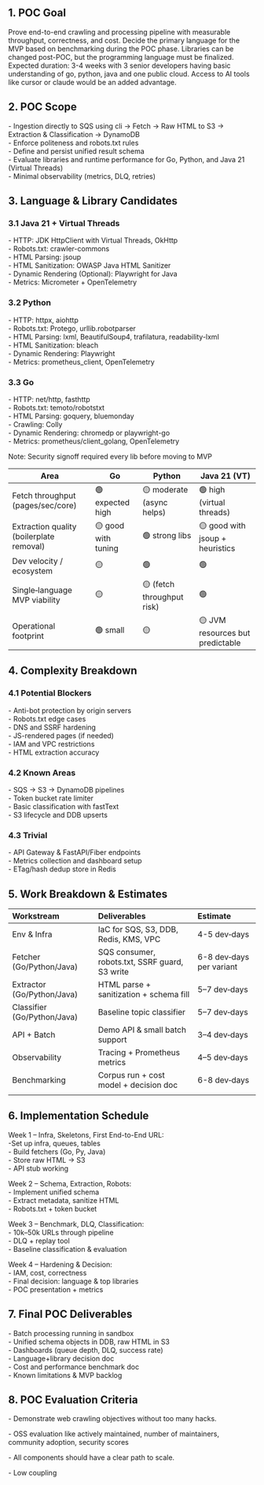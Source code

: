 

## **1\. POC Goal**

Prove end-to-end crawling and processing pipeline with measurable throughput, correctness, and cost. Decide the primary language for the MVP based on benchmarking during the POC phase. Libraries can be changed post-POC, but the programming language must be finalized. Expected duration: 3-4 weeks with 3 senior developers having basic understanding of go, python, java and one public cloud. Access to AI tools like cursor or claude would be an added advantage. 

## **2\. POC Scope**

\- Ingestion directly to SQS using cli \-\>  Fetch \-\> Raw HTML to S3 \-\>  Extraction & Classification → DynamoDB  
\- Enforce politeness and robots.txt rules  
\- Define and persist unified result schema  
\- Evaluate libraries and runtime performance for Go, Python, and Java 21 (Virtual Threads)  
\- Minimal observability (metrics, DLQ, retries)

## **3\. Language & Library Candidates**

### **3.1 Java 21 \+ Virtual Threads**

\- HTTP: JDK HttpClient with Virtual Threads, OkHttp  
\- Robots.txt: crawler-commons  
\- HTML Parsing: jsoup  
\- HTML Sanitization: OWASP Java HTML Sanitizer  
\- Dynamic Rendering (Optional): Playwright for Java  
\- Metrics: Micrometer \+ OpenTelemetry

### **3.2 Python**

\- HTTP: httpx, aiohttp  
\- Robots.txt: Protego, urllib.robotparser  
\- HTML Parsing: lxml, BeautifulSoup4, trafilatura, readability-lxml  
\- HTML Sanitization: bleach  
\- Dynamic Rendering: Playwright  
\- Metrics: prometheus\_client, OpenTelemetry

### **3.3 Go**

\- HTTP: net/http, fasthttp  
\- Robots.txt: temoto/robotstxt  
\- HTML Parsing: goquery, bluemonday  
\- Crawling: Colly  
\- Dynamic Rendering: chromedp or playwright-go  
\- Metrics: prometheus/client\_golang, OpenTelemetry

Note: Security signoff required every lib before moving to MVP

| Area | Go | Python | Java 21 (VT) |
| ----- | ----- | ----- | ----- |
| Fetch throughput (pages/sec/core) | 🟢 expected high | 🟡 moderate (async helps) | 🟢 high (virtual threads) |
| Extraction quality (boilerplate removal) | 🟡 good with tuning | 🟢 strong libs | 🟡 good with jsoup \+ heuristics |
| Dev velocity / ecosystem | 🟡 | 🟢 | 🟢 |
| Single‑language MVP viability | 🟡 | 🟡 (fetch throughput risk) | 🟢 |
| Operational footprint | 🟢 small | 🟡 | 🟡 JVM resources but predictable |

## **4\. Complexity Breakdown**

### **4.1 Potential Blockers**

\- Anti-bot protection by origin servers  
\- Robots.txt edge cases  
\- DNS and SSRF hardening  
\- JS-rendered pages (if needed)  
\- IAM and VPC restrictions  
\- HTML extraction accuracy

### **4.2 Known Areas**

\- SQS → S3 → DynamoDB pipelines  
\- Token bucket rate limiter  
\- Basic classification with fastText  
\- S3 lifecycle and DDB upserts

### **4.3 Trivial**

\- API Gateway & FastAPI/Fiber endpoints  
\- Metrics collection and dashboard setup  
\- ETag/hash dedup store in Redis

## **5\. Work Breakdown & Estimates**

| Workstream | Deliverables | Estimate |
| :---- | :---- | :---- |
| Env & Infra | IaC for SQS, S3, DDB, Redis, KMS, VPC | 4-5 dev‑days |
| Fetcher (Go/Python/Java) | SQS consumer, robots.txt, SSRF guard, S3 write | 6-8 dev‑days per variant |
| Extractor (Go/Python/Java) | HTML parse \+ sanitization \+ schema fill | 5–7 dev‑days |
| Classifier (Go/Python/Java) | Baseline topic classifier | 5–7 dev‑days |
| API \+ Batch | Demo API & small batch support | 3–4 dev‑days |
| Observability | Tracing \+ Prometheus metrics | 4–5 dev‑days |
| Benchmarking | Corpus run \+ cost model \+ decision doc | 6-8 dev‑days |
|  |  |  |

## **6\. Implementation Schedule**

Week 1 – Infra, Skeletons, First End-to-End URL:  
\-Set up infra, queues, tables  
\- Build fetchers (Go, Py, Java)  
\- Store raw HTML → S3  
\- API stub working

Week 2 – Schema, Extraction, Robots:  
\- Implement unified schema  
\- Extract metadata, sanitize HTML  
\- Robots.txt \+ token bucket

Week 3 – Benchmark, DLQ, Classification:  
\- 10k–50k URLs through pipeline  
\- DLQ \+ replay tool  
\- Baseline classification & evaluation

Week 4 – Hardening & Decision:  
\- IAM, cost, correctness  
\- Final decision: language & top libraries  
\- POC presentation \+ metrics

## **7\. Final POC Deliverables**

\- Batch processing running in sandbox  
\- Unified schema objects in DDB, raw HTML in S3  
\- Dashboards (queue depth, DLQ, success rate)  
\- Language+library decision doc  
\- Cost and performance benchmark doc  
\- Known limitations & MVP backlog

## **8\. POC Evaluation Criteria**

\- Demonstrate web crawling objectives without too many hacks.

\- OSS evaluation like actively maintained, number of maintainers, community adoption, security scores

\- All components should have a clear path to scale.

\- Low coupling

